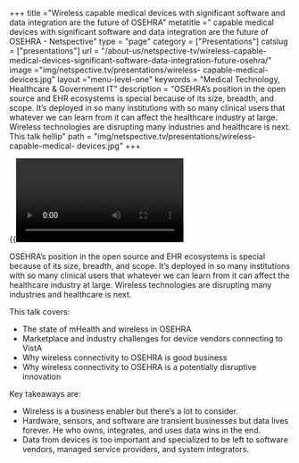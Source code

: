 +++
title ="Wireless capable medical devices with significant software and data integration are the future of OSEHRA"
metatitle =" capable medical devices with significant software and data integration are the future of OSEHRA - Netspective"
type = "page"
category = ["Presentations"]
catslug = ["presentations"]
url = "/about-us/netspective-tv/wireless-capable-medical-devices-significant-software-data-integration-future-osehra/"
image ="img/netspective.tv/presentations/wireless- capable-medical- devices.jpg"
layout ="menu-level-one"
keywords = "Medical Technology, Healthcare & Government IT"
description = "OSEHRA’s position in the open source and EHR ecosystems is special because of its size, breadth, and scope. It’s deployed in so many institutions with so many clinical users that whatever we can learn from it can affect the healthcare industry at large. Wireless technologies are disrupting many industries and healthcare is next. This talk hellip"
path = "img/netspective.tv/presentations/wireless- capable-medical- devices.jpg"
+++

{{<video ee1a90e0fac1013030151e94305d5d98>}}

OSEHRA’s position in the open source and EHR ecosystems is special because of its size, breadth, and scope. It’s deployed in so many institutions with so many clinical users that whatever we can learn from it can affect the healthcare industry at large. Wireless technologies are disrupting many industries and healthcare is next.

This talk covers:

* The state of mHealth and wireless in OSEHRA
* Marketplace and industry challenges for device vendors connecting to VistA
* Why wireless connectivity to OSEHRA is good business
* Why wireless connectivity to OSEHRA is a potentially disruptive innovation

Key takeaways are:

* Wireless is a business enabler but there’s a lot to consider.
* Hardware, sensors, and software are transient businesses but data lives forever. He who owns, integrates, and uses data wins in the end.
* Data from devices is too important and specialized to be left to software vendors, managed service providers, and system integrators.